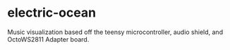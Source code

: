 # electric-ocean
Music visualization based off the teensy microcontroller, audio shield, and OctoWS2811 Adapter board.
